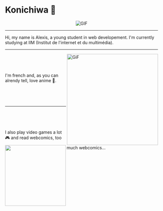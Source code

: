 # Konichiwa 👋
<div align="center">
<img alt="GIF" align="center" src="https://user-images.githubusercontent.com/90574632/133930660-b5ab697f-867f-4030-b285-2f88cf295019.gif">
</div>

***

Hi, my name is Alexis, a young student in web developement. I'm currently studying at IIM (Institut de l'internet et du multimédia).

***

<img width="300" alt="GiF" align="right" src="https://user-images.githubusercontent.com/90574632/133931972-5f33f45f-f9de-465f-9657-37d26945fe16.gif">

<p>&nbsp;</p>
<p>&nbsp; </p>
<p>I'm french and, as you can alrendy tell, love anime 👹.</p>
<p>&nbsp; </p>
<p>&nbsp;</p>


***

<img height="200" align="left" src="https://user-images.githubusercontent.com/90574632/133932468-18eba963-2407-4812-b501-9cb2c0aac7f8.png">

<p>&nbsp;</p>
<p>&nbsp; </p>
<p>I also play video games a lot 🎮 and read webcomics, too much webcomics...</p>
<p>&nbsp; </p>
<p>&nbsp;</p>
